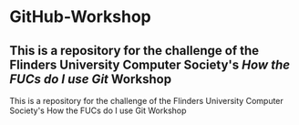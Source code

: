 # GitHub-Workshop

## This is a repository for the challenge of the Flinders University Computer Society's *How the FUCs do I use Git* Workshop


This is a repository for the challenge of the Flinders University Computer Society's How the FUCs do I use Git Workshop
